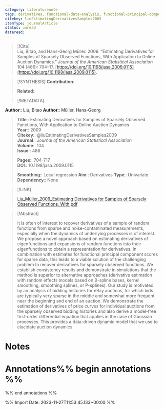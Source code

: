 ```yaml
---
category: literaturenote
tags: derivatives, functional-data-analysis, functional-principal-components, smoothness, sparse-functional-data
citekey: liuEstimatingDerivativesSamples2009
itemType: journalArticle
status: unread  
dateread:  
---
```


> [!Cite]  
> Liu, Bitao, and Hans-Georg Müller. 2009. “Estimating Derivatives for Samples of Sparsely Observed Functions, With Application to Online Auction Dynamics.” _Journal of the American Statistical Association_ 104 (486): 704–17. [https://doi.org/10.1198/jasa.2009.0115](https://doi.org/10.1198/jasa.2009.0115).

> [!SYNTHESIS] 
>**Contribution**::
>
>**Related**:: 
>

> [!METADATA]  
>
**Author**:: Liu, Bitao
**Author**:: Müller, Hans-Georg<br>
> **Title**:: Estimating Derivatives for Samples of Sparsely Observed Functions, With Application to Online Auction Dynamics    
> **Year**:: 2009     
> **Citekey**:: @liuEstimatingDerivativesSamples2009    
>**Journal**:: *Journal of the American Statistical Association*    
>**Volume**:: 104    
>**Issue**:: 486     
>    
>    
>     
> **Pages**:: 704-717    
>**DOI**:: 10.1198/jasa.2009.0115    
>
>**Smoothing**:: Local regression
>**Aim**:: Derivatives
>**Type**:: Univariate
>**Dependency**:: None

> [!LINK] 
>
> [Liu_Müller_2009_Estimating Derivatives for Samples of Sparsely Observed Functions, With.pdf](file:///Users/steven/Library/CloudStorage/GoogleDrive-steven.golovkine@ul.ie/My%20Drive/bibliography/Journal%20of%20the%20American%20Statistical%20Association/2009/Liu_Müller_2009_Estimating%20Derivatives%20for%20Samples%20of%20Sparsely%20Observed%20Functions,%20With.pdf).

>[!Abstract]
>
>It is often of interest to recover derivatives of a sample of random functions from sparse and noise-contaminated measurements, especially when the dynamics of underlying processes is of interest. We propose a novel approach based on estimating derivatives of eigenfunctions and expansions of random functions into their eigenfunctions to obtain a representation for derivatives. In combination with estimates for functional principal component scores for sparse data, this leads to a viable solution of the challenging problem to recover derivatives for sparsely observed functions. We establish consistency results and demonstrate in simulations that the method is superior to alternative approaches (derivative estimation with random effects models based on B-spline bases, kernel smoothing, smoothing splines, or P-splines). Our study is motivated by an analysis of bidding histories for eBay auctions, for which bids are typically very sparse in the middle and somewhat more frequent near the beginning and end of an auction. We demonstrate the estimation of derivatives of price curves for individual auctions from the sparsely observed bidding histories and also derive a model-free first-order differential equation that applies in the case of Gaussian processes. This provides a data-driven dynamic model that we use to elucidate auction dynamics.
>>


# Notes<br>
# Annotations%% begin annotations %%  
 
  
%% end annotations %%

%% Import Date: 2023-11-27T11:53:45.133+00:00 %%
